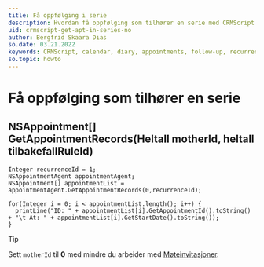 ```yaml
---
title: Få oppfølging i serie
description: Hvordan få oppfølging som tilhører en serie med CRMScript
uid: crmscript-get-apt-in-series-no
author: Bergfrid Skaara Dias
so.date: 03.21.2022
keywords: CRMScript, calendar, diary, appointments, follow-up, recurrence
so.topic: howto
---
```


# Få oppfølging som tilhører en serie

## NSAppointment[] GetAppointmentRecords(Heltall motherId, heltall tilbakefallRuleId)

```crmscript!
Integer recurrenceId = 1;
NSAppointmentAgent appointmentAgent;
NSAppointment[] appointmentList = appointmentAgent.GetAppointmentRecords(0,recurrenceId);

for(Integer i = 0; i < appointmentList.length(); i++) {
  printLine("ID: " + appointmentList[i].GetAppointmentId().toString() + "\t At: " + appointmentList[i].GetStartDate().toString());
}
```

> [!TIP]
> Sett `motherId` til **0** med  mindre du arbeider med [Møteinvitasjoner][1].

<!-- Referenced links -->
[1]: book-resource.md
